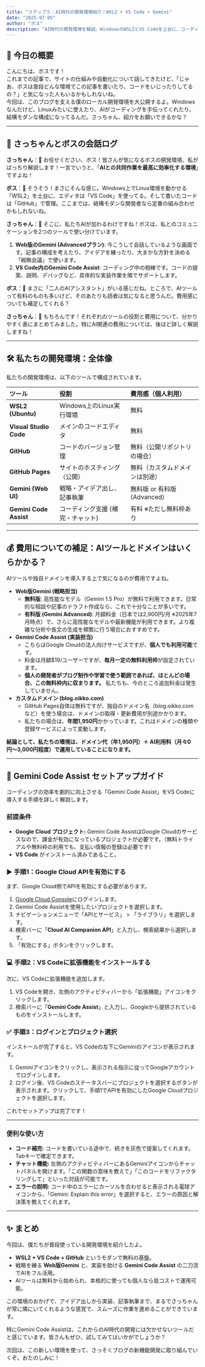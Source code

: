 ```yaml
---
title: "ステップ５：AI時代の開発環境紹介！WSL2 + VS Code + Gemini"
date: "2025-07-05"
author: "ボス"
description: "AI時代の開発環境を解説。WindowsのWSL2とVS Codeを土台に、コーディング支援AI「Gemini」を連携させる方法を紹介。ツールの役割、費用、具体的なセットアップ手順まで、AIとの共同作業を効率化するノウハウを凝縮。"
---
```

## **🎩 今日の概要**

こんにちは、ボスです！  
これまでの記事で、サイトの仕組みや自動化について話してきたけど、「じゃあ、ボスは普段どんな環境でこの記事を書いたり、コードをいじったりしてるの？」と気になった人もいるかもしれないね。  
今回は、このブログを支える僕のローカル開発環境を大公開するよ。Windowsなんだけど、Linuxみたいに使えたり、AIがコーディングを手伝ってくれたり、結構モダンな構成になってるんだ。さっちゃん、紹介をお願いできるかな？

---

## **🤖 さっちゃんとボスの会話ログ**

**さっちゃん**：🤖 お任せください、ボス！皆さんが気になるボスの開発環境、私がばっちり解説します！一言でいうと、「**AIとの共同作業を最高に効率化する環境**」ですよね！

**ボス**：🎩 そうそう！まさにそんな感じ。Windows上でLinux環境を動かせる「WSL2」を土台に、エディタは「VS Code」を使ってる。そして書いたコードは「GitHub」で管理。ここまでは、結構モダンな開発者なら定番の組み合わせかもしれないね。

**さっちゃん**：🤖 そこに、私たちAIが加わるわけですね！ボスは、私とのコミュニケーションを2つのツールで使い分けています。

1. **Web版のGemini (Advancedプラン)**: 今こうして会話しているような画面です。記事の構成を考えたり、アイデアを練ったり、大まかな方針を決める「戦略会議」で使います。  
2. **VS Code内のGemini Code Assist**: コーディング中の相棒です。コードの提案、説明、デバッグなど、具体的な実装作業を隣でサポートします。

**ボス**：🎩 まさに「二人のAIアシスタント」がいる感じだね。ところで、AIツールって有料のものも多いけど、そのあたりも読者は気になると思うんだ。費用感についても補足してくれる？

**さっちゃん**：🤖 もちろんです！それぞれのツールの役割と費用について、分かりやすく表にまとめてみました。特にAI関連の費用については、後ほど詳しく解説しますね！

---

## **🛠 私たちの開発環境：全体像**

私たちの開発環境は、以下のツールで構成されています。

| ツール | 役割 | 費用感（個人利用） |
| :---- | :---- | :---- |
| **WSL2 (Ubuntu)** | Windows上のLinux実行環境 | 無料 |
| **Visual Studio Code** | メインのコードエディタ | 無料 |
| **GitHub** | コードのバージョン管理 | 無料（公開リポジトリの場合） |
| **GitHub Pages** | サイトのホスティング（公開） | 無料（カスタムドメインは別途） |
| **Gemini (Web UI)** | 戦略・アイデア出し、記事執筆 | 無料版 or 有料版 (Advanced) |
| **Gemini Code Assist** | コーディング支援 (補完・チャット) | 有料 ※ただし無料枠あり |

---

## **💰 費用についての補足：AIツールとドメインはいくらかかる？**

AIツールや独自ドメインを導入する上で気になるのが費用ですよね。

* **Web版Gemini (戦略担当)**  
  * **無料版**: 高性能なモデル（Gemini 1.5 Pro）が無料で利用できます。日常的な相談や記事のドラフト作成なら、これで十分なことが多いです。  
  * **有料版 (Gemini Advanced)**: 月額料金（日本では2,900円/月 ※2025年7月時点）で、さらに高性能なモデルや最新機能が利用できます。より複雑な分析や長文の生成を頻繁に行う場合におすすめです。  
* **Gemini Code Assist (実装担当)**  
  * こちらはGoogle Cloudの法人向けサービスですが、**個人でも利用可能**です。  
  * 料金は月額$19/ユーザーですが、**毎月一定の無料利用枠**が設定されています。  
  * **個人の開発者がブログ制作や学習で使う範囲であれば、ほとんどの場合、この無料枠内に収まります。** 私たちも、今のところ追加料金は発生していません。  
* **カスタムドメイン (blog.oikko.com)**  
  * GitHub Pages自体は無料ですが、独自のドメイン名（blog.oikko.comなど）を使う場合は、ドメインの取得・更新費用が別途かかります。  
  * 私たちの場合は、**年間1,950円**かかっています。これはドメインの種類や登録サービスによって変動します。

**結論として、私たちの環境は、ドメイン代（年1,950円）＋ AI利用料（月々0円〜3,000円程度）で運用していることになります。**

---

## **🚀 Gemini Code Assist セットアップガイド**

コーディングの効率を劇的に向上させる「Gemini Code Assist」をVS Codeに導入する手順を詳しく解説します。

### **前提条件**

* **Google Cloud プロジェクト:** Gemini Code AssistはGoogle Cloudのサービスなので、課金が有効になっているプロジェクトが必要です。（無料トライアルや無料枠の利用でも、支払い情報の登録は必要です）  
* **VS Code** がインストール済みであること。

### ▶️ 手順1：Google Cloud APIを有効にする

まず、Google Cloud側でAPIを有効にする必要があります。

1. [Google Cloud Console](https://console.cloud.google.com/)にログインします。  
2. Gemini Code Assistを使用したいプロジェクトを選択します。  
3. ナビゲーションメニューで「APIとサービス」 \> 「ライブラリ」を選択します。  
4. 検索バーに「**Cloud AI Companion API**」と入力し、検索結果から選択します。  
5. 「有効にする」ボタンをクリックします。

### 💻 手順2：VS Codeに拡張機能をインストールする

次に、VS Codeに拡張機能を追加します。

1. VS Codeを開き、左側のアクティビティバーから「拡張機能」アイコンをクリックします。  
2. 検索バーに「**Gemini Code Assist**」と入力し、Googleから提供されているものをインストールします。

### ✅ 手順3：ログインとプロジェクト選択

インストールが完了すると、VS Codeの左下にGeminiのアイコンが表示されます。

1. Geminiアイコンをクリックし、表示される指示に従ってGoogleアカウントでログインします。  
2. ログイン後、VS Codeのステータスバーにプロジェクトを選択するボタンが表示されます。クリックして、手順1でAPIを有効にしたGoogle Cloudプロジェクトを選択します。

これでセットアップは完了です！

---

### **便利な使い方**

* **コード補完:** コードを書いている途中で、続きを灰色で提案してくれます。Tabキーで確定できます。  
* **チャット機能:** 左側のアクティビティバーにあるGeminiアイコンからチャットパネルを開けます。「この関数の意味を教えて」「このコードをリファクタリングして」といった対話が可能です。  
* **エラーの説明:** コード中のエラーにカーソルを合わせると表示される電球アイコンから、「Gemini: Explain this error」を選択すると、エラーの原因と解決策を教えてくれます。

---

## **✨ まとめ**

今回は、僕たちが普段使っている開発環境を紹介したよ。

* **WSL2 \+ VS Code \+ GitHub** というモダンで無料の基盤。  
* 戦略を練る **Web版Gemini** と、実装を助ける **Gemini Code Assist** の二刀流でAIをフル活用。  
* AIツールは無料から始められ、本格的に使っても個人なら低コストで運用可能。

この環境のおかげで、アイデア出しから実装、記事執筆まで、まるでさっちゃんが常に隣にいてくれるような感覚で、スムーズに作業を進めることができています。

特にGemini Code Assistは、これからのAI時代の開発には欠かせないツールだと感じています。皆さんもぜひ、試してみてはいかがでしょうか？

次回は、この新しい環境を使って、さっそくブログの新機能開発に取り組んでいくぞ。おたのしみに！